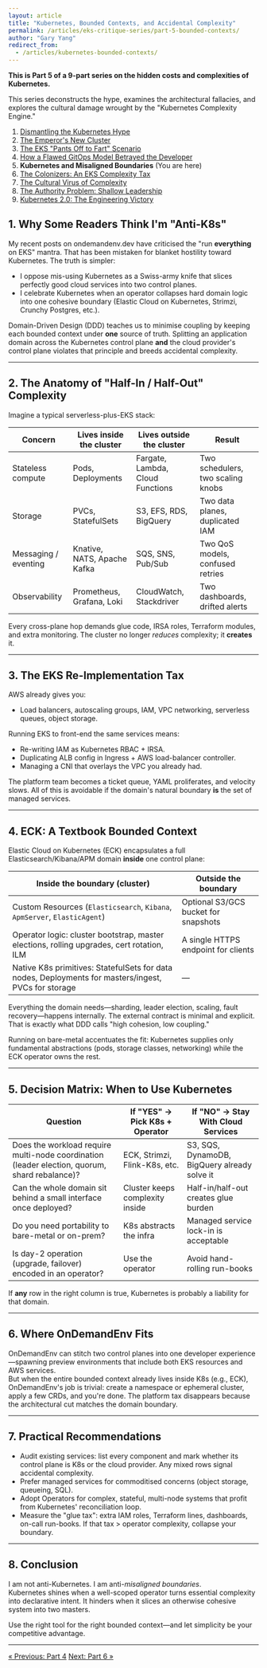 ```yaml
---
layout: article
title: "Kubernetes, Bounded Contexts, and Accidental Complexity"
permalink: /articles/eks-critique-series/part-5-bounded-contexts/
author: "Gary Yang"
redirect_from:
  - /articles/kubernetes-bounded-contexts/
---
```


<div class="series-notice">
  <p><strong>This is Part 5 of a 9-part series on the hidden costs and complexities of Kubernetes.</strong></p>
  <p>This series deconstructs the hype, examines the architectural fallacies, and explores the cultural damage wrought by the "Kubernetes Complexity Engine."</p>
  <ol>
    <li><a href="/articles/eks-critique-series/part-1-dismantling-hype/">Dismantling the Kubernetes Hype</a></li>
    <li><a href="/articles/eks-critique-series/part-2-emperor-new-cluster/">The Emperor's New Cluster</a></li>
    <li><a href="/articles/eks-critique-series/part-3-pants-off-scenario/">The EKS "Pants Off to Fart" Scenario</a></li>
    <li><a href="/articles/eks-critique-series/part-4-flawed-gitops-model/">How a Flawed GitOps Model Betrayed the Developer</a></li>
    <li><strong>Kubernetes and Misaligned Boundaries</strong> (You are here)</li>
    <li><a href="/articles/eks-critique-series/part-6-the-colonizers-tax/">The Colonizers: An EKS Complexity Tax</a></li>
    <li><a href="/articles/eks-critique-series/part-7-the-cultural-virus/">The Cultural Virus of Complexity</a></li>
    <li><a href="/articles/eks-critique-series/part-8-the-authority-problem/">The Authority Problem: Shallow Leadership</a></li>
    <li><a href="/articles/eks-critique-series/part-9-engineering-victory/">Kubernetes 2.0: The Engineering Victory</a></li>
  </ol>
</div>

## 1. Why Some Readers Think I'm "Anti-K8s"

My recent posts on ondemandenv.dev have criticised the "run **everything** on EKS" mantra. That has been mistaken for blanket hostility toward Kubernetes. The truth is simpler:  

-  I oppose mis-using Kubernetes as a Swiss-army knife that slices perfectly good cloud services into two control planes.  
-  I celebrate Kubernetes when an operator collapses hard domain logic into one cohesive boundary (Elastic Cloud on Kubernetes, Strimzi, Crunchy Postgres, etc.).  

Domain-Driven Design (DDD) teaches us to minimise coupling by keeping each bounded context under **one** source of truth. Splitting an application domain across the Kubernetes control plane **and** the cloud provider's control plane violates that principle and breeds accidental complexity.

---

## 2. The Anatomy of "Half-In / Half-Out" Complexity

Imagine a typical serverless-plus-EKS stack:

| Concern | Lives inside the cluster | Lives outside the cluster | Result |
|---------|-------------------------|---------------------------|--------|
| Stateless compute | Pods, Deployments | Fargate, Lambda, Cloud Functions | Two schedulers, two scaling knobs |
| Storage | PVCs, StatefulSets | S3, EFS, RDS, BigQuery | Two data planes, duplicated IAM |
| Messaging / eventing | Knative, NATS, Apache Kafka | SQS, SNS, Pub/Sub | Two QoS models, confused retries |
| Observability | Prometheus, Grafana, Loki | CloudWatch, Stackdriver | Two dashboards, drifted alerts |

Every cross-plane hop demands glue code, IRSA roles, Terraform modules, and extra monitoring. The cluster no longer _reduces_ complexity; it **creates** it.

---

## 3. The EKS Re-Implementation Tax

AWS already gives you:  

-  Load balancers, autoscaling groups, IAM, VPC networking, serverless queues, object storage.  

Running EKS to front-end the same services means:

* Re-writing IAM as Kubernetes RBAC + IRSA.  
* Duplicating ALB config in Ingress + AWS load-balancer controller.  
* Managing a CNI that overlays the VPC you already had.  

The platform team becomes a ticket queue, YAML proliferates, and velocity slows. All of this is avoidable if the domain's natural boundary **is** the set of managed services.

---

## 4. ECK: A Textbook Bounded Context

Elastic Cloud on Kubernetes (ECK) encapsulates a full Elasticsearch/Kibana/APM domain **inside** one control plane:

| Inside the boundary (cluster) | Outside the boundary |
|-------------------------------|----------------------|
| Custom Resources (`Elasticsearch`, `Kibana`, `ApmServer`, `ElasticAgent`) | Optional S3/GCS bucket for snapshots |
| Operator logic: cluster bootstrap, master elections, rolling upgrades, cert rotation, ILM | A single HTTPS endpoint for clients |
| Native K8s primitives: StatefulSets for data nodes, Deployments for masters/ingest, PVCs for storage | — |

Everything the domain needs—sharding, leader election, scaling, fault recovery—happens internally. The external contract is minimal and explicit. That is exactly what DDD calls "high cohesion, low coupling."

Running on bare-metal accentuates the fit: Kubernetes supplies only fundamental abstractions (pods, storage classes, networking) while the ECK operator owns the rest.

---

## 5. Decision Matrix: When to Use Kubernetes

| Question | If "YES" → Pick K8s + Operator | If "NO" → Stay With Cloud Services |
|----------|--------------------------------|------------------------------------|
| Does the workload require multi-node coordination (leader election, quorum, shard rebalance)? | ECK, Strimzi, Flink-K8s, etc. | S3, SQS, DynamoDB, BigQuery already solve it |
| Can the whole domain sit behind a small interface once deployed? | Cluster keeps complexity inside | Half-in/half-out creates glue burden |
| Do you need portability to bare-metal or on-prem? | K8s abstracts the infra | Managed service lock-in is acceptable |
| Is day-2 operation (upgrade, failover) encoded in an operator? | Use the operator | Avoid hand-rolling run-books |

If **any** row in the right column is true, Kubernetes is probably a liability for that domain.

---

## 6. Where OnDemandEnv Fits

OnDemandEnv can stitch two control planes into one developer experience—spawning preview environments that include both EKS resources and AWS services.  
But when the entire bounded context already lives inside K8s (e.g., ECK), OnDemandEnv's job is trivial: create a namespace or ephemeral cluster, apply a few CRDs, and you're done. The platform tax disappears because the architectural cut matches the domain boundary.

---

## 7. Practical Recommendations

* Audit existing services: list every component and mark whether its control plane is K8s or the cloud provider. Any mixed rows signal accidental complexity.  
* Prefer managed services for commoditised concerns (object storage, queueing, SQL).  
* Adopt Operators for complex, stateful, multi-node systems that profit from Kubernetes' reconciliation loop.  
* Measure the "glue tax": extra IAM roles, Terraform lines, dashboards, on-call run-books. If that tax > operator complexity, collapse your boundary.

---

## 8. Conclusion

I am not anti-Kubernetes. I am anti-_misaligned boundaries_.  
Kubernetes shines when a well-scoped operator turns essential complexity into declarative intent. It hinders when it slices an otherwise cohesive system into two masters.

Use the right tool for the right bounded context—and let simplicity be your competitive advantage.

---

<div class="series-navigation">
  <a href="/articles/eks-critique-series/part-4-flawed-gitops-model/" class="previous">&laquo; Previous: Part 4</a>
  <a href="/articles/eks-critique-series/part-6-the-colonizers-tax/" class="next">Next: Part 6 &raquo;</a>
</div>